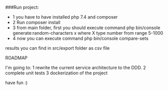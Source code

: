 ###Run project: 
* 1 you have to have installed php 7.4 and composer
* 2 Run composer install
* 3 from main folder, first you should execute command php bin/console generate:random-characters x where X type number from range 5-1000
* 4 now you can execute command php bin/console compare-sets

results you can find in src/export folder as csv file


ROADMAP 

I'm going to:
1 rewrite the current service architecture to the DDD.
2 complete unit tests
3 dockerization of the project


have fun :)
